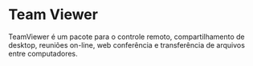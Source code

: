 Team Viewer
===

TeamViewer é um pacote para o controle remoto, compartilhamento de desktop, reuniões on-line, web conferência e transferência de arquivos entre computadores.
